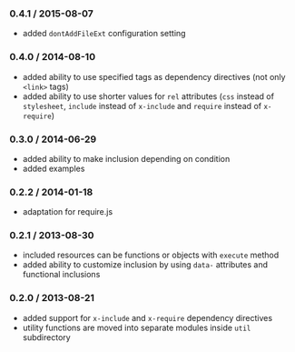 ### 0.4.1 / 2015-08-07

* added `dontAddFileExt` configuration setting

### 0.4.0 / 2014-08-10

* added ability to use specified tags as dependency directives (not only `<link>` tags)
* added ability to use shorter values for `rel` attributes (`css` instead of `stylesheet`, `include` instead of `x-include`
and `require` instead of `x-require`)

### 0.3.0 / 2014-06-29

* added ability to make inclusion depending on condition
* added examples

### 0.2.2 / 2014-01-18

* adaptation for require.js

### 0.2.1 / 2013-08-30

* included resources can be functions or objects with `execute` method
* added ability to customize inclusion by using `data-` attributes and functional inclusions

### 0.2.0 / 2013-08-21

* added support for `x-include` and `x-require` dependency directives
* utility functions are moved into separate modules inside `util` subdirectory
